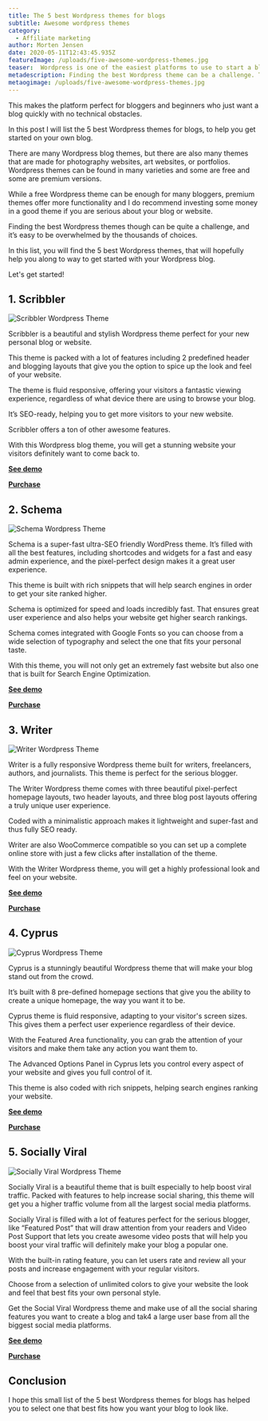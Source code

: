 ```yaml
---
title: The 5 best Wordpress themes for blogs
subtitle: Awesome wordpress themes
category:
  - Affiliate marketing
author: Morten Jensen
date: 2020-05-11T12:43:45.935Z
featureImage: /uploads/five-awesome-wordpress-themes.jpg
teaser:  Wordpress is one of the easiest platforms to use to start a blog. It offers thousands of ready-made designs, known as themes or templates that can be installed with a just few clicks inside the Wordpress administration without any required coding knowledge.
metadescription: Finding the best Wordpress theme can be a challenge. This list of the 5 best Wordpress themes for blogs will help you decide.
metaogimage: /uploads/five-awesome-wordpress-themes.jpg
---
```

This makes the platform perfect for bloggers and beginners who just want a blog quickly with no technical obstacles. 

In this post I will list the 5 best Wordpress themes for blogs, to help you get started on your own blog.

There are many Wordpress blog themes, but there are also many themes that are made for photography websites, art websites, or portfolios. Wordpress themes can be found in many varieties and some are free and some are premium versions. 

While a free Wordpress theme can be enough for many bloggers, premium themes offer more functionality and I do recommend investing some money in a good theme if you are serious about your blog or website.

Finding the best Wordpress themes though can be quite a challenge, and it’s easy to be overwhelmed by the thousands of choices.  

In this list, you will find the 5 best Wordpress themes, that will hopefully help you along to way to get started with your Wordpress blog.

Let's get started!

## 1. Scribbler

![Scribbler Wordpress Theme](/uploads/scribbler.jpg "Scribbler Wordpress Theme")

Scribbler is a beautiful and stylish Wordpress theme perfect for your new personal blog or website.

This theme is packed with a lot of features including 2 predefined header and blogging layouts that give you the option to spice up the look and feel of your website.

The theme is fluid responsive, offering your visitors a fantastic viewing experience, regardless of what device there are using to browse your blog.

It’s SEO-ready, helping you to get more visitors to your new website.

Scribbler offers a ton of other awesome features. 

With this Wordpress blog theme, you will get a stunning website your visitors definitely want to come back to.

**[See demo](https://demo.mythemeshop.com/s/?theme=Scribbler)**

**[Purchase](https://mythemeshop.com/themes/scribbler/?ref=makemoneyonlineninja&campaign=Blog)**

## 2. Schema

![Schema Wordpress Theme](/uploads/schema.jpg "Schema Wordpress Theme")

Schema is a super-fast ultra-SEO friendly WordPress theme. It’s filled with all the best features, including shortcodes and widgets for a fast and easy admin experience, and the pixel-perfect design makes it a great user experience.

This theme is built with rich snippets that will help search engines in order to get your site ranked higher.

Schema is optimized for speed and loads incredibly fast. That ensures great user experience and also helps your website get higher search rankings.

Schema comes integrated with Google Fonts so you can choose from a wide selection of typography and select the one that fits your personal taste. 

With this theme, you will not only get an extremely fast website but also one that is built for Search Engine Optimization.

**[See demo](https://demo.mythemeshop.com/s/?theme=Schema)**

**[Purchase](https://mythemeshop.com/themes/schema/?ref=makemoneyonlineninja&campaign=Blog)**

## 3. Writer

![Writer Wordpress Theme](/uploads/writer.jpg "Writer Wordpress Theme")

Writer is a fully responsive Wordpress theme built for writers, freelancers, authors, and journalists. This theme is perfect for the serious blogger. 

The Writer Wordpress theme comes with three beautiful pixel-perfect homepage layouts, two header layouts, and three blog post layouts offering a truly unique user experience. 

Coded with a minimalistic approach makes it lightweight and super-fast and thus fully SEO ready.

Writer are also WooCommerce compatible so you can set up a complete online store with just a few clicks after installation of the theme.

With the Writer Wordpress theme, you will get a highly professional look and feel on your website.

**[See demo](https://demo.mythemeshop.com/s/?theme=Writer)**

**[Purchase](https://mythemeshop.com/themes/writer/?ref=makemoneyonlineninja&campaign=Blog)**

## 4. Cyprus

![Cyprus Wordpress Theme](/uploads/cyprus.jpg "Cyprus Wordpress Theme")

Cyprus is a stunningly beautiful Wordpress theme that will make your blog stand out from the crowd.

It’s built with 8 pre-defined homepage sections that give you the ability to create a unique homepage, the way you want it to be.

Cyprus theme is fluid responsive, adapting to your visitor's screen sizes. This gives them a perfect user experience regardless of their device.

With the Featured Area functionality, you can grab the attention of your visitors and make them take any action you want them to.

The Advanced Options Panel in Cyprus lets you control every aspect of your website and gives you full control of it.

This theme is also coded with rich snippets, helping search engines ranking your website.

**[See demo](https://demo.mythemeshop.com/s/?theme=Cyprus)**

**[Purchase](https://mythemeshop.com/themes/cyprus/?ref=makemoneyonlineninja&campaign=Blog)**

## 5. Socially Viral

![Socially Viral Wordpress Theme](/uploads/socially-viral.jpg "Socially Viral Wordpress Theme")

Socially Viral is a beautiful theme that is built especially to help boost viral traffic. Packed with features to help increase social sharing, this theme will get you a higher traffic volume from all the largest social media platforms.

Socially Viral is filled with a lot of features perfect for the serious blogger, like “Featured Post” that will draw attention from your readers and Video Post Support that lets you create awesome video posts that will help you boost your viral traffic will definitely make your blog a popular one. 

With the built-in rating feature, you can let users rate and review all your posts and increase engagement with your regular visitors.

Choose from a selection of unlimited colors to give your website the look and feel that best fits your own personal style.

Get the Social Viral Wordpress theme and make use of all the social sharing features you want to create a blog and tak4 a large user base from all the biggest social media platforms.

**[See demo](https://demo.mythemeshop.com/s/?theme=SociallyViral)**

**[Purchase](https://mythemeshop.com/themes/sociallyviral/?ref=makemoneyonlineninja&campaign=Blog)**

## Conclusion

I hope this small list of the 5 best Wordpress themes for blogs has helped you to select one that best fits how you want your blog to look like.